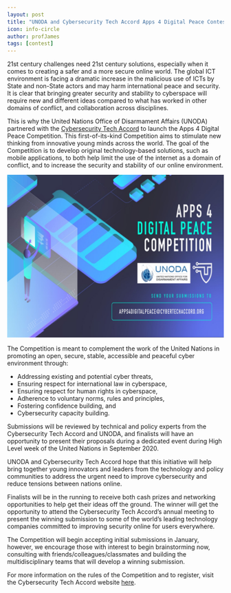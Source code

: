 ```yaml
---
layout: post
title: "UNODA and Cybersecurity Tech Accord Apps 4 Digital Peace Contest"
icon: info-circle
author: profJames
tags: [contest]
---
```


21st century challenges need 21st century solutions, especially when it comes to creating a safer and a more secure online world. The global ICT environment is facing a dramatic increase in the malicious use of ICTs by State and non-State actors and may harm international peace and security. It is clear that bringing greater security and stability to cyberspace will require new and different ideas compared to what has worked in other domains of conflict, and collaboration across disciplines.

This is why the United Nations Office of Disarmament Affairs (UNODA) partnered with the [Cybersecurity Tech Accord](https://cybertechaccord.org/) to launch the Apps 4 Digital Peace Competition. This first-of-its-kind Competition aims to stimulate new thinking from innovative young minds across the world. The goal of the Competition is to develop original technology-based solutions, such as mobile applications, to both help limit the use of the internet as a domain of conflict, and to increase the security and stability of our online environment.

![Apps 4 digital peace](/img/news/UNODA-A4DP.jpeg)

The Competition is meant to complement the work of the United Nations in promoting an open, secure, stable, accessible and peaceful cyber environment through:

* Addressing existing and potential cyber threats,
* Ensuring respect for international law in cyberspace,
* Ensuring respect for human rights in cyberspace,
* Adherence to voluntary norms, rules and principles,
* Fostering confidence building, and
* Cybersecurity capacity building.

Submissions will be reviewed by technical and policy experts from the Cybersecurity Tech Accord and UNODA, and finalists will have an opportunity to present their proposals during a dedicated event during High Level week of the United Nations in September 2020.

UNODA and Cybersecurity Tech Accord hope that this initiative will help bring together young innovators and leaders from the technology and policy communities to address the urgent need to improve cybersecurity and reduce tensions between nations online.

Finalists will be in the running to receive both cash prizes and networking opportunities to help get their ideas off the ground. The winner will get the opportunity to attend the Cybersecurity Tech Accord’s annual meeting to present the winning submission to some of the world’s leading technology companies committed to improving security online for users everywhere.

The Competition will begin accepting initial submissions in January, however, we encourage those with interest to begin brainstorming now, consulting with friends/colleagues/classmates and building the multidisciplinary teams that will develop a winning submission.

For more information on the rules of the Competition and to register, visit the Cybersecurity Tech Accord website [here](https://cybertechaccord.org/cybersecurity-tech-accord-announces-new-contest-in-partnership-with-the-un-office-of-disarmament-affairs/).